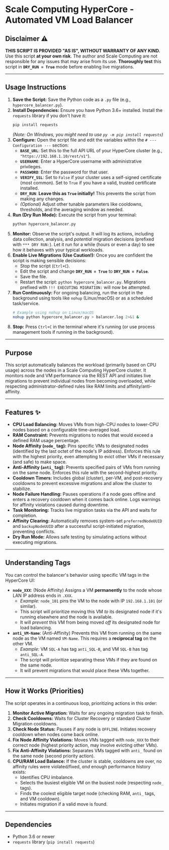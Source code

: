 # Scale Computing HyperCore - Automated VM Load Balancer

## Disclaimer ⚠️

**THIS SCRIPT IS PROVIDED "AS IS", WITHOUT WARRANTY OF ANY KIND.** Use this script **at your own risk**. The author and Scale Computing are not responsible for any issues that may arise from its use. **Thoroughly test** this script in **`DRY_RUN = True`** mode before enabling live migrations.

---

## Usage Instructions

1.  **Save the Script:** Save the Python code as a `.py` file (e.g., `hypercore_balancer.py`).
2.  **Install Dependencies:** Ensure you have Python 3.6+ installed. Install the `requests` library if you don't have it:
    ```bash
    pip install requests
    ```
    *(Note: On Windows, you might need to use `py -m pip install requests`)*
3.  **Configure:** Open the script file and edit the variables within the `# --- Configuration ---` section:
    * **`BASE_URL`**: Set this to the full API URL of your HyperCore cluster (e.g., `"https://192.168.1.10/rest/v1"`).
    * **`USERNAME`**: Enter a HyperCore username with administrative privileges.
    * **`PASSWORD`**: Enter the password for that user.
    * **`VERIFY_SSL`**: Set to `False` if your cluster uses a self-signed certificate (most common). Set to `True` if you have a valid, trusted certificate installed.
    * **`DRY_RUN`**: **Leave this as `True` initially!** This prevents the script from making any changes.
    * *(Optional)* Adjust other tunable parameters like cooldowns, thresholds, and the averaging window as needed.
4.  **Run (Dry Run Mode):** Execute the script from your terminal:
    ```bash
    python hypercore_balancer.py
    ```
5.  **Monitor:** Observe the script's output. It will log its actions, including data collection, analysis, and *potential* migration decisions (prefixed with `*** DRY RUN:`). Let it run for a while (hours or even a day) to see how it behaves with your typical workloads.
6.  **Enable Live Migrations (Use Caution!):** Once you are confident the script is making sensible decisions:
    * Stop the script (`Ctrl+C`).
    * Edit the script and change **`DRY_RUN = True`** to **`DRY_RUN = False`**.
    * Save the file.
    * Restart the script: `python hypercore_balancer.py`. Migrations prefixed with `!!! EXECUTING MIGRATION:` will now be attempted.
7.  **Run Continuously:** For ongoing balancing, run the script in the background using tools like `nohup` (Linux/macOS) or as a scheduled task/service.
    ```bash
    # Example using nohup on Linux/macOS
    nohup python hypercore_balancer.py > balancer.log 2>&1 &
    ```
8.  **Stop:** Press `Ctrl+C` in the terminal where it's running (or use process management tools if running in the background).

---

## Purpose

This script automatically balances the workload (primarily based on CPU usage) across the nodes in a Scale Computing HyperCore cluster. It monitors node and VM performance via the REST API and initiates live migrations to prevent individual nodes from becoming overloaded, while respecting administrator-defined rules like RAM limits and affinity/anti-affinity.

---

## Features ✨

* **CPU Load Balancing:** Moves VMs from high-CPU nodes to lower-CPU nodes based on a configurable time-averaged load.
* **RAM Constraint:** Prevents migrations to nodes that would exceed a defined RAM usage percentage.
* **Node Affinity (`node_` tag):** Pins specific VMs to designated nodes (identified by the last octet of the node's IP address). Enforces this rule with the highest priority, even attempting to evict other VMs if necessary (and safe) to make space.
* **Anti-Affinity (`anti_` tag):** Prevents specified pairs of VMs from running on the same node. Enforces this rule with the second-highest priority.
* **Cooldown Timers:** Includes global (cluster), per-VM, and post-recovery cooldowns to prevent excessive migrations and allow the cluster to stabilize.
* **Node Failure Handling:** Pauses operations if a node goes offline and enters a recovery cooldown when it comes back online. Logs warnings for affinity violations caused during downtime.
* **Task Monitoring:** Tracks live migration tasks via the API and waits for completion.
* **Affinity Clearing:** Automatically removes system-set `preferredNodeUUID` and `backupNodeUUID` after a successful script-initiated migration, preventing conflicts.
* **Dry Run Mode:** Allows safe testing by simulating actions without executing migrations.

---

## Understanding Tags

You can control the balancer's behavior using specific VM tags in the HyperCore UI:

* **`node_XXX`**: (Node Affinity) Assigns a VM **permanently** to the node whose LAN IP address ends in `.XXX`.
    * *Example:* `node_101` pins the VM to the node with IP `192.168.1.101` (or similar).
    * This script will prioritize moving this VM *to* its designated node if it's running elsewhere and the node is available.
    * It will *prevent* this VM from being moved *off* its designated node for load balancing.
* **`anti_VM-Name`**: (Anti-Affinity) Prevents this VM from running on the same node as the VM named `VM-Name`. This requires a **reciprocal tag** on the other VM.
    * *Example:* VM `SQL-A` has tag `anti_SQL-B`, and VM `SQL-B` has tag `anti_SQL-A`.
    * The script will prioritize separating these VMs if they are found on the same node.
    * It will prevent migrations that would place these VMs together.

---

## How it Works (Priorities)

The script operates in a continuous loop, prioritizing actions in this order:

1.  **Monitor Active Migration:** Waits for any ongoing migration task to finish.
2.  **Check Cooldowns:** Waits for Cluster Recovery or standard Cluster Migration cooldowns.
3.  **Check Node Status:** Pauses if any node is `OFFLINE`. Initiates recovery cooldown when nodes come back online.
4.  **Fix Node Affinity Violations:** Moves VMs tagged with `node_XXX` to their correct node (highest priority action, may involve evicting other VMs).
5.  **Fix Anti-Affinity Violations:** Separates VMs tagged with `anti_` found on the same node (second priority action).
6.  **CPU/RAM Load Balance:** If the cluster is stable, cooldowns are over, no affinity rules were violated/fixed, *and* enough performance history exists:
    * Identifies CPU imbalance.
    * Selects the busiest eligible VM on the busiest node (respecting `node_` tags).
    * Finds the coolest eligible target node (checking RAM, `anti_` tags, and VM cooldown).
    * Initiates migration if a valid move is found.

---

## Dependencies

* Python 3.6 or newer
* `requests` library (`pip install requests`)